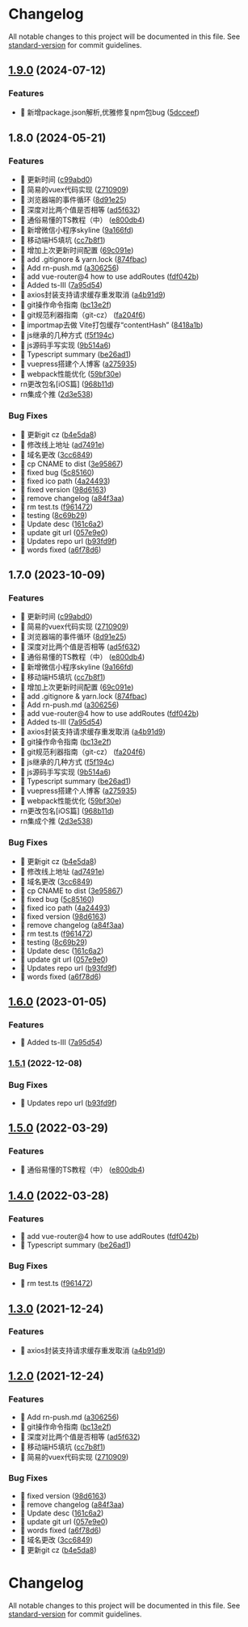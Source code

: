# Changelog

All notable changes to this project will be documented in this file. See [standard-version](https://github.com/conventional-changelog/standard-version) for commit guidelines.

## [1.9.0](https://github.com/asasugar/Blog/compare/v1.8.1...v1.9.0) (2024-07-12)


### Features

* 🎸 新增package.json解析,优雅修复npm包bug ([5dcceef](https://github.com/asasugar/Blog/commit/5dcceef84f23ec76dd523bbab45e8bedfee6d83c))

## 1.8.0 (2024-05-21)


### Features

* 🎸 更新时间 ([c99abd0](https://github.com/asasugar/Blog/commit/c99abd0ea98582abca0e57036689a8d16310b5ad))
* 🎸 简易的vuex代码实现 ([2710909](https://github.com/asasugar/Blog/commit/2710909011407f5fdee96001e7fb7d6ddb271252))
* 🎸 浏览器端的事件循环 ([8d91e25](https://github.com/asasugar/Blog/commit/8d91e259fbb19ae6eae5812766b34f075f6e8dcc))
* 🎸 深度对比两个值是否相等 ([ad5f632](https://github.com/asasugar/Blog/commit/ad5f63259f6bd31b85757bf24cafd4cafc5936e8))
* 🎸 通俗易懂的TS教程（中） ([e800db4](https://github.com/asasugar/Blog/commit/e800db4ec4c533e1dba90c4a4e8d318e34a9882c))
* 🎸 新增微信小程序skyline ([9a166fd](https://github.com/asasugar/Blog/commit/9a166fdafb8b60c24eb4b7881d3c1e8d737a64b9))
* 🎸 移动端H5填坑 ([cc7b8f1](https://github.com/asasugar/Blog/commit/cc7b8f170999929839e06d5ff6604343e68683eb))
* 🎸 增加上次更新时间配置 ([69c091e](https://github.com/asasugar/Blog/commit/69c091ec60d5b9b50ba43546f5651773dea01f68))
* 🎸 add .gitignore & yarn.lock ([874fbac](https://github.com/asasugar/Blog/commit/874fbac6bb2461d4f094774c2e12cb20cac9db5d))
* 🎸 Add rn-push.md ([a306256](https://github.com/asasugar/Blog/commit/a3062568f1784189587c4efbc51326a2392368b5))
* 🎸 add vue-router@4 how to use addRoutes ([fdf042b](https://github.com/asasugar/Blog/commit/fdf042bfe6915f7b81c759b428d20b448224423d))
* 🎸 Added ts-III ([7a95d54](https://github.com/asasugar/Blog/commit/7a95d54779e16ea308a0f5dd7548ea974b0caa10))
* 🎸 axios封装支持请求缓存重发取消 ([a4b91d9](https://github.com/asasugar/Blog/commit/a4b91d996e36159c55913763674daebaf10a8347))
* 🎸 git操作命令指南 ([bc13e2f](https://github.com/asasugar/Blog/commit/bc13e2fba38652d36f2a845e5f09aad35bbace7c))
* 🎸 git规范利器指南（git-cz） ([fa204f6](https://github.com/asasugar/Blog/commit/fa204f6d524698448a66475795f5475d7f9772e3))
* 🎸 importmap去做 Vite打包缓存“contentHash” ([8418a1b](https://github.com/asasugar/Blog/commit/8418a1b7f0edc59dd084ffa5d276f9ad1a893c9a))
* 🎸 js继承的几种方式 ([f5f194c](https://github.com/asasugar/Blog/commit/f5f194cb5a3feb550fb46269a3f8db39060632f9))
* 🎸 js源码手写实现 ([9b514a6](https://github.com/asasugar/Blog/commit/9b514a6b2e96f3bbd7e2fc8daf2da1d9a017503e))
* 🎸 Typescript summary ([be26ad1](https://github.com/asasugar/Blog/commit/be26ad127cd7574c756d2d4d3a879d5ab1390a0b))
* 🎸 vuepress搭建个人博客 ([a275935](https://github.com/asasugar/Blog/commit/a2759358bede09a3013968eeeac52d546726c030))
* 🎸 webpack性能优化 ([59bf30e](https://github.com/asasugar/Blog/commit/59bf30ebed80be5d69e3ad12698b97754958ffd3))
* rn更改包名[iOS篇] ([968b11d](https://github.com/asasugar/Blog/commit/968b11dac7db56f2c6e012518cd605e1753cea7c))
* rn集成个推 ([2d3e538](https://github.com/asasugar/Blog/commit/2d3e53813cd1fd7c9ee7f0adf0a1b13578141514))


### Bug Fixes

* 🐛 更新git cz ([b4e5da8](https://github.com/asasugar/Blog/commit/b4e5da8a9d3c3a31d6ca1ab018c5baa68cefeb46))
* 🐛 修改线上地址 ([ad7491e](https://github.com/asasugar/Blog/commit/ad7491ee3bf3ac3b0dca8880096e3a5044bffa81))
* 🐛 域名更改 ([3cc6849](https://github.com/asasugar/Blog/commit/3cc68490cb441370f4c55db64f1288fd631d26df))
* 🐛 cp CNAME to dist ([3e95867](https://github.com/asasugar/Blog/commit/3e958675d66c1952ab76280143a8eabfe3f7038b))
* 🐛 fixed bug ([5c85160](https://github.com/asasugar/Blog/commit/5c85160a6559c10c4f1953347a65f4eb53c6c9e3))
* 🐛 fixed ico path ([4a24493](https://github.com/asasugar/Blog/commit/4a2449358588924916245d852b317315d637b07f))
* 🐛 fixed version ([98d6163](https://github.com/asasugar/Blog/commit/98d6163ede5ad18e3f7de5a471fd0a83609d76e2))
* 🐛 remove changelog ([a84f3aa](https://github.com/asasugar/Blog/commit/a84f3aa8a00168cce9e9601117ae8b7fbaf5665e))
* 🐛 rm test.ts ([f961472](https://github.com/asasugar/Blog/commit/f961472f737688c278d5ae76cf0b594ba6687a9a))
* 🐛 testing ([8c69b29](https://github.com/asasugar/Blog/commit/8c69b29d4466f5903f455b51b0e6d4261033b6c4))
* 🐛 Update desc ([161c6a2](https://github.com/asasugar/Blog/commit/161c6a26edccf9e26f2b13501ee2683a8356f320))
* 🐛 update git url ([057e9e0](https://github.com/asasugar/Blog/commit/057e9e085f2fdb3c9efa5a6d995db3e776066895))
* 🐛 Updates repo url ([b93fd9f](https://github.com/asasugar/Blog/commit/b93fd9f8ac40431f873914ff10c19cdb0756146e))
* 🐛 words fixed ([a6f78d6](https://github.com/asasugar/Blog/commit/a6f78d65bdd2f6608a853b49582018776b24524e))

## 1.7.0 (2023-10-09)


### Features

* 🎸 更新时间 ([c99abd0](https://github.com/asasugar/Blog/commit/c99abd0ea98582abca0e57036689a8d16310b5ad))
* 🎸 简易的vuex代码实现 ([2710909](https://github.com/asasugar/Blog/commit/2710909011407f5fdee96001e7fb7d6ddb271252))
* 🎸 浏览器端的事件循环 ([8d91e25](https://github.com/asasugar/Blog/commit/8d91e259fbb19ae6eae5812766b34f075f6e8dcc))
* 🎸 深度对比两个值是否相等 ([ad5f632](https://github.com/asasugar/Blog/commit/ad5f63259f6bd31b85757bf24cafd4cafc5936e8))
* 🎸 通俗易懂的TS教程（中） ([e800db4](https://github.com/asasugar/Blog/commit/e800db4ec4c533e1dba90c4a4e8d318e34a9882c))
* 🎸 新增微信小程序skyline ([9a166fd](https://github.com/asasugar/Blog/commit/9a166fdafb8b60c24eb4b7881d3c1e8d737a64b9))
* 🎸 移动端H5填坑 ([cc7b8f1](https://github.com/asasugar/Blog/commit/cc7b8f170999929839e06d5ff6604343e68683eb))
* 🎸 增加上次更新时间配置 ([69c091e](https://github.com/asasugar/Blog/commit/69c091ec60d5b9b50ba43546f5651773dea01f68))
* 🎸 add .gitignore & yarn.lock ([874fbac](https://github.com/asasugar/Blog/commit/874fbac6bb2461d4f094774c2e12cb20cac9db5d))
* 🎸 Add rn-push.md ([a306256](https://github.com/asasugar/Blog/commit/a3062568f1784189587c4efbc51326a2392368b5))
* 🎸 add vue-router@4 how to use addRoutes ([fdf042b](https://github.com/asasugar/Blog/commit/fdf042bfe6915f7b81c759b428d20b448224423d))
* 🎸 Added ts-III ([7a95d54](https://github.com/asasugar/Blog/commit/7a95d54779e16ea308a0f5dd7548ea974b0caa10))
* 🎸 axios封装支持请求缓存重发取消 ([a4b91d9](https://github.com/asasugar/Blog/commit/a4b91d996e36159c55913763674daebaf10a8347))
* 🎸 git操作命令指南 ([bc13e2f](https://github.com/asasugar/Blog/commit/bc13e2fba38652d36f2a845e5f09aad35bbace7c))
* 🎸 git规范利器指南（git-cz） ([fa204f6](https://github.com/asasugar/Blog/commit/fa204f6d524698448a66475795f5475d7f9772e3))
* 🎸 js继承的几种方式 ([f5f194c](https://github.com/asasugar/Blog/commit/f5f194cb5a3feb550fb46269a3f8db39060632f9))
* 🎸 js源码手写实现 ([9b514a6](https://github.com/asasugar/Blog/commit/9b514a6b2e96f3bbd7e2fc8daf2da1d9a017503e))
* 🎸 Typescript summary ([be26ad1](https://github.com/asasugar/Blog/commit/be26ad127cd7574c756d2d4d3a879d5ab1390a0b))
* 🎸 vuepress搭建个人博客 ([a275935](https://github.com/asasugar/Blog/commit/a2759358bede09a3013968eeeac52d546726c030))
* 🎸 webpack性能优化 ([59bf30e](https://github.com/asasugar/Blog/commit/59bf30ebed80be5d69e3ad12698b97754958ffd3))
* rn更改包名[iOS篇] ([968b11d](https://github.com/asasugar/Blog/commit/968b11dac7db56f2c6e012518cd605e1753cea7c))
* rn集成个推 ([2d3e538](https://github.com/asasugar/Blog/commit/2d3e53813cd1fd7c9ee7f0adf0a1b13578141514))


### Bug Fixes

* 🐛 更新git cz ([b4e5da8](https://github.com/asasugar/Blog/commit/b4e5da8a9d3c3a31d6ca1ab018c5baa68cefeb46))
* 🐛 修改线上地址 ([ad7491e](https://github.com/asasugar/Blog/commit/ad7491ee3bf3ac3b0dca8880096e3a5044bffa81))
* 🐛 域名更改 ([3cc6849](https://github.com/asasugar/Blog/commit/3cc68490cb441370f4c55db64f1288fd631d26df))
* 🐛 cp CNAME to dist ([3e95867](https://github.com/asasugar/Blog/commit/3e958675d66c1952ab76280143a8eabfe3f7038b))
* 🐛 fixed bug ([5c85160](https://github.com/asasugar/Blog/commit/5c85160a6559c10c4f1953347a65f4eb53c6c9e3))
* 🐛 fixed ico path ([4a24493](https://github.com/asasugar/Blog/commit/4a2449358588924916245d852b317315d637b07f))
* 🐛 fixed version ([98d6163](https://github.com/asasugar/Blog/commit/98d6163ede5ad18e3f7de5a471fd0a83609d76e2))
* 🐛 remove changelog ([a84f3aa](https://github.com/asasugar/Blog/commit/a84f3aa8a00168cce9e9601117ae8b7fbaf5665e))
* 🐛 rm test.ts ([f961472](https://github.com/asasugar/Blog/commit/f961472f737688c278d5ae76cf0b594ba6687a9a))
* 🐛 testing ([8c69b29](https://github.com/asasugar/Blog/commit/8c69b29d4466f5903f455b51b0e6d4261033b6c4))
* 🐛 Update desc ([161c6a2](https://github.com/asasugar/Blog/commit/161c6a26edccf9e26f2b13501ee2683a8356f320))
* 🐛 update git url ([057e9e0](https://github.com/asasugar/Blog/commit/057e9e085f2fdb3c9efa5a6d995db3e776066895))
* 🐛 Updates repo url ([b93fd9f](https://github.com/asasugar/Blog/commit/b93fd9f8ac40431f873914ff10c19cdb0756146e))
* 🐛 words fixed ([a6f78d6](https://github.com/asasugar/Blog/commit/a6f78d65bdd2f6608a853b49582018776b24524e))

## [1.6.0](https://github.com/asasugar/Blog/compare/v1.5.1...v1.6.0) (2023-01-05)


### Features

* 🎸 Added ts-III ([7a95d54](https://github.com/asasugar/Blog/commit/7a95d54779e16ea308a0f5dd7548ea974b0caa10))

### [1.5.1](https://github.com/asasugar/Blog/compare/v1.5.0...v1.5.1) (2022-12-08)


### Bug Fixes

* 🐛 Updates repo url ([b93fd9f](https://github.com/asasugar/Blog/commit/b93fd9f8ac40431f873914ff10c19cdb0756146e))

## [1.5.0](https://github.com/asasugar/Blog/compare/v1.4.0...v1.5.0) (2022-03-29)


### Features

* 🎸 通俗易懂的TS教程（中） ([e800db4](https://github.com/asasugar/Blog/commit/e800db4ec4c533e1dba90c4a4e8d318e34a9882c))

## [1.4.0](https://github.com/asasugar/Blog/compare/v1.3.0...v1.4.0) (2022-03-28)


### Features

* 🎸 add vue-router@4 how to use addRoutes ([fdf042b](https://github.com/asasugar/Blog/commit/fdf042bfe6915f7b81c759b428d20b448224423d))
* 🎸 Typescript summary ([be26ad1](https://github.com/asasugar/Blog/commit/be26ad127cd7574c756d2d4d3a879d5ab1390a0b))


### Bug Fixes

* 🐛 rm test.ts ([f961472](https://github.com/asasugar/Blog/commit/f961472f737688c278d5ae76cf0b594ba6687a9a))

## [1.3.0](https://github.com/asasugar/Blog/compare/v1.2.0...v1.3.0) (2021-12-24)


### Features

* 🎸 axios封装支持请求缓存重发取消 ([a4b91d9](https://github.com/asasugar/Blog/commit/a4b91d996e36159c55913763674daebaf10a8347))

## [1.2.0](https://github.com/asasugar/Blog/compare/v1.1.0...v1.2.0) (2021-12-24)


### Features

* 🎸 Add rn-push.md ([a306256](https://github.com/asasugar/Blog/commit/a3062568f1784189587c4efbc51326a2392368b5))
* 🎸 git操作命令指南 ([bc13e2f](https://github.com/asasugar/Blog/commit/bc13e2fba38652d36f2a845e5f09aad35bbace7c))
* 🎸 深度对比两个值是否相等 ([ad5f632](https://github.com/asasugar/Blog/commit/ad5f63259f6bd31b85757bf24cafd4cafc5936e8))
* 🎸 移动端H5填坑 ([cc7b8f1](https://github.com/asasugar/Blog/commit/cc7b8f170999929839e06d5ff6604343e68683eb))
* 🎸 简易的vuex代码实现 ([2710909](https://github.com/asasugar/Blog/commit/2710909011407f5fdee96001e7fb7d6ddb271252))


### Bug Fixes

* 🐛 fixed version ([98d6163](https://github.com/asasugar/Blog/commit/98d6163ede5ad18e3f7de5a471fd0a83609d76e2))
* 🐛 remove changelog ([a84f3aa](https://github.com/asasugar/Blog/commit/a84f3aa8a00168cce9e9601117ae8b7fbaf5665e))
* 🐛 Update desc ([161c6a2](https://github.com/asasugar/Blog/commit/161c6a26edccf9e26f2b13501ee2683a8356f320))
* 🐛 update git url ([057e9e0](https://github.com/asasugar/Blog/commit/057e9e085f2fdb3c9efa5a6d995db3e776066895))
* 🐛 words fixed ([a6f78d6](https://github.com/asasugar/Blog/commit/a6f78d65bdd2f6608a853b49582018776b24524e))
* 🐛 域名更改 ([3cc6849](https://github.com/asasugar/Blog/commit/3cc68490cb441370f4c55db64f1288fd631d26df))
* 🐛 更新git cz ([b4e5da8](https://github.com/asasugar/Blog/commit/b4e5da8a9d3c3a31d6ca1ab018c5baa68cefeb46))

# Changelog

All notable changes to this project will be documented in this file. See [standard-version](https://github.com/conventional-changelog/standard-version) for commit guidelines.
